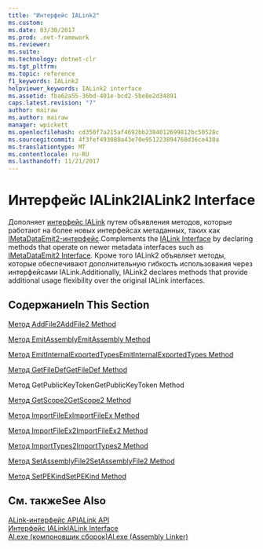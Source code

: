 ```yaml
---
title: "Интерфейс IALink2"
ms.custom: 
ms.date: 03/30/2017
ms.prod: .net-framework
ms.reviewer: 
ms.suite: 
ms.technology: dotnet-clr
ms.tgt_pltfrm: 
ms.topic: reference
f1_keywords: IALink2
helpviewer_keywords: IALink2 interface
ms.assetid: fba62a55-36bd-401e-bcd2-5be8e2d34891
caps.latest.revision: "7"
author: mairaw
ms.author: mairaw
manager: wpickett
ms.openlocfilehash: cd350f7a215af4692bb2384012699812bc50528c
ms.sourcegitcommit: 4f3fef493080a43e70e951223894768d36ce430a
ms.translationtype: MT
ms.contentlocale: ru-RU
ms.lasthandoff: 11/21/2017
---
```

# <a name="ialink2-interface"></a><span data-ttu-id="c8b24-102">Интерфейс IALink2</span><span class="sxs-lookup"><span data-stu-id="c8b24-102">IALink2 Interface</span></span>
<span data-ttu-id="c8b24-103">Дополняет [интерфейс IALink](../../../../docs/framework/unmanaged-api/alink/ialink-interface.md) путем объявления методов, которые работают на более новых интерфейсах метаданных, таких как [IMetaDataEmit2-интерфейс](../../../../docs/framework/unmanaged-api/metadata/imetadataemit2-interface.md).</span><span class="sxs-lookup"><span data-stu-id="c8b24-103">Complements the [IALink Interface](../../../../docs/framework/unmanaged-api/alink/ialink-interface.md) by declaring methods that operate on newer metadata interfaces such as [IMetaDataEmit2 Interface](../../../../docs/framework/unmanaged-api/metadata/imetadataemit2-interface.md).</span></span> <span data-ttu-id="c8b24-104">Кроме того IALink2 объявляет методы, которые обеспечивают дополнительную гибкость использования через интерфейсами IALink.</span><span class="sxs-lookup"><span data-stu-id="c8b24-104">Additionally, IALink2 declares methods that provide additional usage flexibility over the original IALink interfaces.</span></span>  
  
## <a name="in-this-section"></a><span data-ttu-id="c8b24-105">Содержание</span><span class="sxs-lookup"><span data-stu-id="c8b24-105">In This Section</span></span>  
 [<span data-ttu-id="c8b24-106">Метод AddFile2</span><span class="sxs-lookup"><span data-stu-id="c8b24-106">AddFile2 Method</span></span>](../../../../docs/framework/unmanaged-api/alink/addfile2-method.md)  
  
 [<span data-ttu-id="c8b24-107">Метод EmitAssembly</span><span class="sxs-lookup"><span data-stu-id="c8b24-107">EmitAssembly Method</span></span>](../../../../docs/framework/unmanaged-api/alink/emitassembly-method.md)  
  
 [<span data-ttu-id="c8b24-108">Метод EmitInternalExportedTypes</span><span class="sxs-lookup"><span data-stu-id="c8b24-108">EmitInternalExportedTypes Method</span></span>](../../../../docs/framework/unmanaged-api/alink/emitinternalexportedtypes-method.md)  
  
 [<span data-ttu-id="c8b24-109">Метод GetFileDef</span><span class="sxs-lookup"><span data-stu-id="c8b24-109">GetFileDef Method</span></span>](../../../../docs/framework/unmanaged-api/alink/getfiledef-method.md)  
  
 <span data-ttu-id="c8b24-110">Метод GetPublicKeyToken</span><span class="sxs-lookup"><span data-stu-id="c8b24-110">GetPublicKeyToken Method</span></span>  
  
 [<span data-ttu-id="c8b24-111">Метод GetScope2</span><span class="sxs-lookup"><span data-stu-id="c8b24-111">GetScope2 Method</span></span>](../../../../docs/framework/unmanaged-api/alink/getscope2-method.md)  
  
 [<span data-ttu-id="c8b24-112">Метод ImportFileEx</span><span class="sxs-lookup"><span data-stu-id="c8b24-112">ImportFileEx Method</span></span>](../../../../docs/framework/unmanaged-api/alink/importfileex-method.md)  
  
 [<span data-ttu-id="c8b24-113">Метод ImportFileEx2</span><span class="sxs-lookup"><span data-stu-id="c8b24-113">ImportFileEx2 Method</span></span>](../../../../docs/framework/unmanaged-api/alink/importfileex2-method.md)  
  
 [<span data-ttu-id="c8b24-114">Метод ImportTypes2</span><span class="sxs-lookup"><span data-stu-id="c8b24-114">ImportTypes2 Method</span></span>](../../../../docs/framework/unmanaged-api/alink/importtypes2-method.md)  
  
 [<span data-ttu-id="c8b24-115">Метод SetAssemblyFile2</span><span class="sxs-lookup"><span data-stu-id="c8b24-115">SetAssemblyFile2 Method</span></span>](../../../../docs/framework/unmanaged-api/alink/setassemblyfile2-method.md)  
  
 [<span data-ttu-id="c8b24-116">Метод SetPEKind</span><span class="sxs-lookup"><span data-stu-id="c8b24-116">SetPEKind Method</span></span>](../../../../docs/framework/unmanaged-api/alink/setpekind-method.md)  
  
## <a name="see-also"></a><span data-ttu-id="c8b24-117">См. также</span><span class="sxs-lookup"><span data-stu-id="c8b24-117">See Also</span></span>  
 [<span data-ttu-id="c8b24-118">ALink-интерфейс API</span><span class="sxs-lookup"><span data-stu-id="c8b24-118">ALink API</span></span>](../../../../docs/framework/unmanaged-api/alink/index.md)  
 [<span data-ttu-id="c8b24-119">Интерфейс IALink</span><span class="sxs-lookup"><span data-stu-id="c8b24-119">IALink Interface</span></span>](../../../../docs/framework/unmanaged-api/alink/ialink-interface.md)  
 [<span data-ttu-id="c8b24-120">Al.exe (компоновщик сборок)</span><span class="sxs-lookup"><span data-stu-id="c8b24-120">Al.exe (Assembly Linker)</span></span>](../../../../docs/framework/tools/al-exe-assembly-linker.md)
